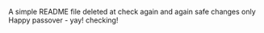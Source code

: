 A simple README file
deleted at
check again
and again
safe changes only
Happy passover - yay!
checking!
